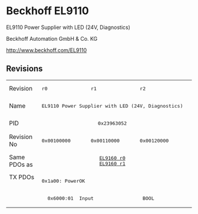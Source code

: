 # Beckhoff EL9110

EL9110 Power Supplier with LED (24V, Diagnostics)

Beckhoff Automation GmbH & Co. KG

http://www.beckhoff.com/EL9110

## Revisions
<table>
<tr >
<td>Revision</td>
<td><pre>r0</pre></td>
<td><pre>r1</pre></td>
<td><pre>r2</pre></td>
</tr>
<tr >
<td>Name</td>
<td colspan=3 align="center"><pre>EL9110 Power Supplier with LED (24V, Diagnostics)</pre></td>
</tr>
<tr >
<td>PID</td>
<td colspan=3 align="center"><pre>0x23963052</pre></td>
</tr>
<tr >
<td>Revision No</td>
<td><pre>0x00100000</pre></td>
<td><pre>0x00110000</pre></td>
<td><pre>0x00120000</pre></td>
</tr>
<tr >
<td>Same PDOs as</td>
<td colspan=3 align="center"><pre><a href="EL9160">EL9160 r0</a><br/><a href="EL9160">EL9160 r1</a></pre></td>
</tr>
<tr class="txpdo pdosection">
<td rowspan=2 valign=top>TX PDOs</td>
<td colspan=3 align="left"><pre>0x1a00: PowerOK</pre></td>
<td></td>
</tr>
<tr class="txpdo">
<td colspan=3 align="left"><pre>  0x6000:01  Input                 BOOL</pre></td>
</tr>
</table>

